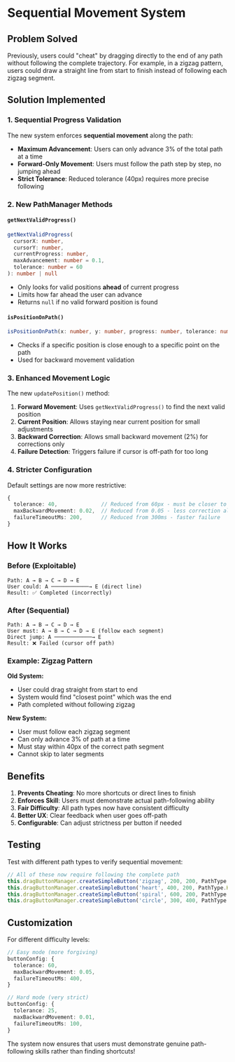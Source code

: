 # Sequential Movement System

## Problem Solved

Previously, users could "cheat" by dragging directly to the end of any path without following the complete trajectory. For example, in a zigzag pattern, users could draw a straight line from start to finish instead of following each zigzag segment.

## Solution Implemented

### 1. Sequential Progress Validation

The new system enforces **sequential movement** along the path:

- **Maximum Advancement**: Users can only advance 3% of the total path at a time
- **Forward-Only Movement**: Users must follow the path step by step, no jumping ahead
- **Strict Tolerance**: Reduced tolerance (40px) requires more precise following

### 2. New PathManager Methods

#### `getNextValidProgress()`
```typescript
getNextValidProgress(
  cursorX: number, 
  cursorY: number, 
  currentProgress: number, 
  maxAdvancement: number = 0.1,
  tolerance: number = 60
): number | null
```

- Only looks for valid positions **ahead** of current progress
- Limits how far ahead the user can advance
- Returns `null` if no valid forward position is found

#### `isPositionOnPath()`
```typescript
isPositionOnPath(x: number, y: number, progress: number, tolerance: number = 60): boolean
```

- Checks if a specific position is close enough to a specific point on the path
- Used for backward movement validation

### 3. Enhanced Movement Logic

The new `updatePosition()` method:

1. **Forward Movement**: Uses `getNextValidProgress()` to find the next valid position
2. **Current Position**: Allows staying near current position for small adjustments
3. **Backward Correction**: Allows small backward movement (2%) for corrections only
4. **Failure Detection**: Triggers failure if cursor is off-path for too long

### 4. Stricter Configuration

Default settings are now more restrictive:

```typescript
{
  tolerance: 40,              // Reduced from 60px - must be closer to path
  maxBackwardMovement: 0.02,  // Reduced from 0.05 - less correction allowed
  failureTimeoutMs: 200,      // Reduced from 300ms - faster failure
}
```

## How It Works

### Before (Exploitable)
```
Path: A → B → C → D → E
User could: A ────────────→ E (direct line)
Result: ✅ Completed (incorrectly)
```

### After (Sequential)
```
Path: A → B → C → D → E
User must: A → B → C → D → E (follow each segment)
Direct jump: A ────────────→ E
Result: ❌ Failed (cursor off path)
```

### Example: Zigzag Pattern

**Old System:**
- User could drag straight from start to end
- System would find "closest point" which was the end
- Path completed without following zigzag

**New System:**
- User must follow each zigzag segment
- Can only advance 3% of path at a time
- Must stay within 40px of the correct path segment
- Cannot skip to later segments

## Benefits

1. **Prevents Cheating**: No more shortcuts or direct lines to finish
2. **Enforces Skill**: Users must demonstrate actual path-following ability
3. **Fair Difficulty**: All path types now have consistent difficulty
4. **Better UX**: Clear feedback when user goes off-path
5. **Configurable**: Can adjust strictness per button if needed

## Testing

Test with different path types to verify sequential movement:

```typescript
// All of these now require following the complete path
this.dragButtonManager.createSimpleButton('zigzag', 200, 200, PathType.ZIGZAG, 80, 1);
this.dragButtonManager.createSimpleButton('heart', 400, 200, PathType.HEART, 80, 1);
this.dragButtonManager.createSimpleButton('spiral', 600, 200, PathType.SPIRAL, 80, 1);
this.dragButtonManager.createSimpleButton('circle', 300, 400, PathType.CIRCLE, 80, 1);
```

## Customization

For different difficulty levels:

```typescript
// Easy mode (more forgiving)
buttonConfig: {
  tolerance: 60,
  maxBackwardMovement: 0.05,
  failureTimeoutMs: 400,
}

// Hard mode (very strict)
buttonConfig: {
  tolerance: 25,
  maxBackwardMovement: 0.01,
  failureTimeoutMs: 100,
}
```

The system now ensures that users must demonstrate genuine path-following skills rather than finding shortcuts!
